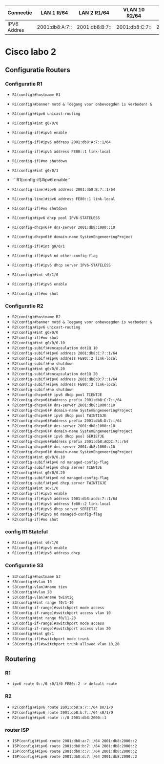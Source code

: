 
| Connectie   | LAN 1 R/64     | LAN 2 R1/64    | VLAN 10 R2/64  | VLAN 20 R2/64  | Seriële link R1-R2/64 |
| ----------- | -------------- | -------------- | -------------- | -------------- | --------------------- |
| IPV6 Addres | 2001:db8:A:7:: | 2001:db8:B:7:: | 2001:db8:C:7:: | 2001:db8:D:7:: | 2001:db8:ACDC:7::     |

# Cisco labo 2
## Configuratie Routers

### Configuratie R1
* ```R1(config)#hostname R1```

* ```R1(config)#banner motd & Toegang voor onbevoegden is verboden! &```

* ```R1(config)#ipv6 unicast-routing```

* ```R1(config)#int g0/0/0```

* ```R1(config-if)#ipv6 enable```

* ```R1(config-if)#ipv6 address 2001:db8:A:7::1/64```

* ```R1(config-if)#ipv6 address FE80::1 link-local```

* ```R1(config-if)#no shutdown```

* ```R1(config)#int g0/0/1```

* ```R1(config-if)#ipv6 enable``

* ```R1(config-line)#ipv6 address 2001:db8:B:7::1/64```

* ```R1(config-line)#ipv6 address FE80::1 link-local```

* ```R1(config-if)#no shutdown```

* ```R1(config)#ipv6 dhcp pool IPV6-STATELESS```

* ```R1(config-dhcpv6)# dns-server 2001:db8:1000::10```

* ```R1(config-dhcpv6)# domain-name SystemEngeneeringProject```

* ```R1(config-if)#int g0/0/1```

* ```R1(config-if)#ipv6 nd other-config-flag```

* ```R1(config-if)#ipv6 dhcp server IPV6-STATELESS```

* ```R1(config)#int s0/1/0```

* ```R1(config-if)#ipv6 enable```

* ```R1(config-if)#no shut```

### Configuratie R2

* ```R2(config)#hostname R2```
* ```R2(config)#banner motd & Toegang voor onbevoegden is verboden! &```
* ```R2(config)#ipv6 unicast-routing```
* ```R2(config)#int g0/0/0```
* ```R2(config-if)#no shut```
* ```R2(config)#int g0/0/0.10```
* ```R2(config-subif)#encapsulation dot1Q 10```
* ```R2(config-subif)#ipv6 address 2001:db8:C:7::1/64```
* ```R2(config-subif)#ipv6 address FE80::2 link-local```
* ```R2(config-subif)#no shutdown```
* ```R2(config)#int g0/0/0.20```
* ```R2(config-subif)#encapsulation dot1Q 20```
* ```R2(config-subif)#ipv6 address 2001:db8:D:7::1/64```
* ```R2(config-subif)#ipv6 address FE80::2 link-local```
* ```R2(config-subif)#no shutdown```
* ```R2(config-dhcpv6)# ipv6 dhcp pool TIENTJE```
* ```R2(config-dhcpv6)#address prefix 2001:db8:C:7::/64```
* ```R2(config-dhcpv6)# dns-server 2001:db8:1000::10```
* ```R2(config-dhcpv6)# domain-name SystemEngeneeringProject```
* ```R2(config-dhcpv6)# ipv6 dhcp pool TWINTIGJE```
* ```R2(config-dhcpv6)#address prefix 2001:db8:D:7::/64```
* ```R2(config-dhcpv6)# dns-server 2001:db8:1000::10```
* ```R2(config-dhcpv6)# domain-name SystemEngeneeringProject```
* ```R2(config-dhcpv6)# ipv6 dhcp pool SERIETJE```
* ```R2(config-dhcpv6)#address prefix 2001:db8:ACDC:7::/64```
* ```R2(config-dhcpv6)# dns-server 2001:db8:1000::10```
* ```R2(config-dhcpv6)# domain-name SystemEngeneeringProject```
* ```R2(config)#int g0/0/0.10```
* ```R2(config-subif)#ipv6 nd managed-config-flag```
* ```R2(config-subif)#ipv6 dhcp server TIENTJE```
* ```R2(config)#int g0/0/0.20```
* ```R2(config-subif)#ipv6 nd managed-config-flag```
* ```R2(config-subif)#ipv6 dhcp server TWINTIGJE```
* ```R2(config)#int s0/1/0```
* ```R2(config-if)#ipv6 enable```
* ```R2(config-if)#ipv6 address 2001:db8:acdc:7::1/64```
* ```R2(config-if)#ipv6 address fe80::2 link-local```
* ```R2(config-if)#ipv6 dhcp server SERIETJE```
* ```R2(config-if)#ipv6 nd managed-config-flag```
* ```R2(config-if)#no shut```

### config R1 Stateful

* ```R1(config)#int s0/1/0```
* ```R1(config-if)#ipv6 enable```
* ```R1(config-if)#ipv6 address dhcp```

### Configuratie S3

* ```S3(config)#hostname S3```
* ```S3(config)#vlan 10```
* ```S3(config-vlan)#name tien```
* ```S3(config)#vlan 20```
* ```S3(config-vlan)#name twintig```
* ```S3(config)#int range f0/1-10```
* ```S3(config-if-range)#switchport mode access```
* ```S3(config-if-range)#switchport access vlan 10```
* ```S3(config)#int range f0/11-20```
* ```S3(config-if-range)#switchport mode access```
* ```S3(config-if-range)#switchport access vlan 20```
* ```S3(config)#int g0/1```
* ```S3(config-if)#switchport mode trunk```
* ```S3(config-if)#switchport trunk allowed vlan 10,20```

## Routering

### R1

* ```ipv6 route 0::/0 s0/1/0 FE80::2 -> default route```

### R2

* ```R2(config)#ipv6 route 2001:db8:a:7::/64 s0/1/0```
* ```R2(config)#ipv6 route 2001:db8:b:7::/64 s0/1/0```
* ```R2(config)#ipv6 route ::/0 2001:db8:2000::1```



### router ISP

* ```ISP(config)#ipv6 route 2001:db8:a:7::/64 2001:db8:2000::2```
* ```ISP(config)#ipv6 route 2001:db8:b:7::/64 2001:db8:2000::2```
* ```ISP(config)#ipv6 route 2001:db8:c:7::/64 2001:db8:2000::2```
* ```ISP(config)#ipv6 route 2001:db8:d:7::/64 2001:db8:2000::2```
